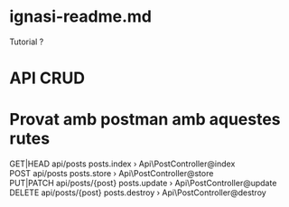 # ignasi-readme.md

Tutorial ?

# API CRUD

# Provat amb postman amb aquestes rutes

GET|HEAD   	api/posts   		posts.index › Api\PostController@index  
POST     	api/posts   		posts.store › Api\PostController@store  
PUT|PATCH 	api/posts/{post}    posts.update › Api\PostController@update  
DELETE      api/posts/{post}    posts.destroy › Api\PostController@destroy


